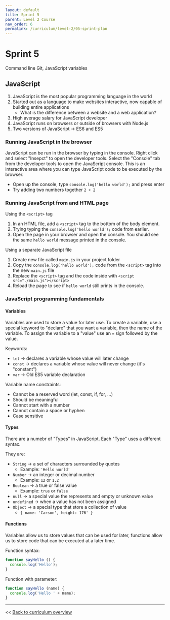 ```yaml
---
layout: default
title: Sprint 5
parent: Level 2 Course
nav_order: 6
permalink: /curriculum/level-2/05-sprint-plan
---
```


# Sprint 5
Command line Git, JavaScript variables

## JavaScript

1. JavaScript is the most popular programming language in the world
1. Started out as a language to make websites interactive, now capable of building entire applications
   - What is the difference between a website and a web application? 
1. High average salary for JavaScript developer
1. JavaScript runs on browsers or outside of browsers with Node.js
1. Two versions of JavaScript -> ES6 and ES5

### Running JavaScript in the browser

JavaScript can be run in the browser by typing in the console. Right click and select "Insepct" to open the developer tools. Select the "Console" tab from the developer tools to open the JavaScript console. This is an interactive area where you can type JavaScript code to be executed by the browser.

 - Open up the console, type `console.log('hello world');` and press enter
 - Try adding two numbers together `2 + 2`
 
 ### Running JavaScript from and HTML page
 
 Using the `<script>` tag
 
 1. In an HTML file, add a `<script>` tag to the bottom of the body element. 
 1. Trying typing the `console.log('hello world');` code from earlier. 
 1. Open the page in your browser and open the console. You should see the same `hello world` message printed in the console.
 
 Using a separate JavaScript file
 
 1. Create new file called `main.js` in your project folder
 1. Copy the `console.log('hello world');` code from the `<script>` tag into the new `main.js` file
 1. Replace the `<script>` tag and the code inside with `<script src="./main.js"></script>`
 1. Reload the page to see if `hello world` still prints in the console.
 
### JavaScript programming fundamentals

#### Variables
 
Variables are used to store a value for later use. To create a variable, use a special keyword to "declare" that you want a variable, then the name of the variable. To assign the variable to a "value" use an `=` sign followed by the value.

Keywords:
 - `let` -> declares a variable whose value will later change
 - `const` -> declares a variable whose value will never change (it's "constant")
 - `var` -> Old ES5 variable declaration
 
Variable name constraints:
 - Cannot be a reserved word (let, const, if, for, ...)
 - Should be meaningful
 - Cannot start with a number
 - Cannot contain a space or hyphen
 - Case sensitive
 
#### Types

There are a numebr of "Types" in JavaScript. Each "Type" uses a different syntax. 

They are:
 - `String` -> a set of characters surrounded by quotes
   - Example: `'Hello world'`
 - `Number` -> an integer or decimal number
   - Example: `12` or `1.2`
 - `Boolean` -> a true or false value
   - Example: `true` or `false` 
 - `null` -> a special value the represents and empty or unknown value
 - `undefined` -> when a value has not been assigned
 - `Object` -> a special type that store a collection of value
   - `{ name: 'Carson', height: 176' }`
   
#### Functions

Variables allow us to store values that can be used for later, functions allow us to store code that can be executed at a later time.

Function syntax: 

```js
function sayHello () {
  console.log('Hello');
}
```

Function with parameter: 

```js
function sayHello (name) {
  console.log('Hello ' + name);
}
```

---
<< [Back to curriculum overview](../level-2)
